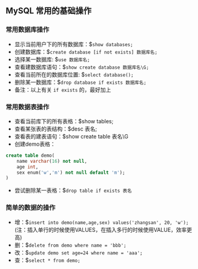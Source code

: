 MySQL 常用的基础操作
---

### 常用数据库操作

- 显示当前用户下的所有数据库：$`show databases;`
- 创建数据库：$`create database [if not exists] 数据库名;`
- 选择某一数据库: $`use 数据库名;`
- 查看建数据库语句：$`show create database 数据库名\G;`
- 查看当前所在的数据库位置: $`select database();`
- 删除某一数据库：$`drop database if exists 数据库名;`
- 备注：以上有关 `if exists` 的，最好加上

### 常用数据表操作

- 查看当前库下的所有表格：$show tables;
- 查看某张表的表结构：$desc 表名;
- 查看表的建表语句：$show create table 表名\G
- 创建demo表格：

```sql
create table demo(
	name varchar(16) not null,
	age int,
	sex enum('w','m') not null default 'm');
)
```

- 尝试删除某一表格：$`drop table if exists 表名`

### 简单的数据的操作

- 增：$`insert into demo(name,age,sex) values('zhangsan', 20, 'w');` (注：插入单行的时候使用VALUES，在插入多行的时候使用VALUE，效率更高)
- 删：$`delete from demo where name = 'bbb';`
- 改：$`update demo set age=24 where name = 'aaa';`
- 查：$`select * from demo;`
